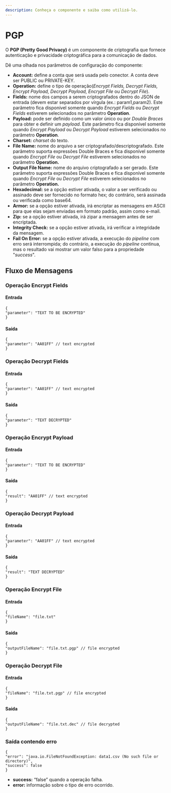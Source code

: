 ```yaml
---
description: Conheça o componente e saiba como utilizá-lo.
---
```


# PGP

O **PGP (Pretty Good Privacy)** é um componente de criptografia que fornece autenticação e privacidade criptográfica para a comunicação de dados.

Dê uma olhada nos parâmetros de configuração do componente:

* **Account:** define a conta que será usada pelo conector. A conta deve ser PUBLIC ou PRIVATE-KEY.
* **Operation:** define o tipo de operação(_Encrypt Fields, Decrypt Fields, Encrypt Payload, Decrypt Payload, Encrypt File_ ou _Decrypt File_).
* **Fields:** nome dos campos a serem criptografados dentro do JSON de entrada (devem estar separados por vírgula (ex.: param1,param2). Este parâmetro fica disponível somente quando _Encrypt Fields_ ou _Decrypt Fields_ estiverem selecionados no parâmetro **Operation**.
* **Payload:** pode ser definido como um valor único ou por _Double Braces_ para obter e definir um _payload_. Este parâmetro fica disponível somente quando _Encrypt Payload_ ou _Decrypt Payload_ estiverem selecionados no parâmetro **Operation**.
* **Charset:** _charset_ do texto.
* **File Name:** nome do arquivo a ser criptografado/descriptografado. Este parâmetro suporta expressões Double Braces e fica disponível somente quando _Encrypt File_ ou _Decrypt File_ estiverem selecionados no parâmetro **Operation.**
* **Output File Name:** nome do arquivo criptografado a ser gerado. Este parâmetro suporta expressões Double Braces e fica disponível somente quando _Encrypt File_ ou _Decrypt File_ estiverem selecionados no parâmetro **Operation.**
* **Hexadecimal:** se a opção estiver ativada, o valor a ser verificado ou assinado deve ser fornecido no formato hex; do contrário, será assinada ou verificada como base64.
* **Armor:** se a opção estiver ativada, irá encriptar as mensagens em ASCII para que elas sejam enviadas em formato padrão, assim como e-mail.
* **Zip:** se a opção estiver ativada, irá zipar a mensagem antes de ser encriptada.
* **Integrity Check:** se a opção estiver ativada, irá verificar a integridade da mensagem.
* **Fail On Error:** se a opção estiver ativada, a execução do _pipeline_ com erro será interrompida; do contrário, a execução do _pipeline_ continua, mas o resultado vai mostrar um valor falso para a propriedade "_success_".

## Fluxo de Mensagens <a href="#fluxo-de-mensagens" id="fluxo-de-mensagens"></a>

### Operação Encrypt Fields <a href="#operao-encrypt-fields" id="operao-encrypt-fields"></a>

#### **Entrada**

```
{
"parameter": "TEXT TO BE ENCRYPTED"
}
```

#### **Saída**

```
{
"parameter": "AA01FF" // text encrypted
}
```

### Operação Decrypt Fields <a href="#operao-decrypt-fields" id="operao-decrypt-fields"></a>

#### **Entrada**

```
{
"parameter": "AA01FF" // text encrypted
}
```

#### **Saída**

```
{
"parameter": "TEXT DECRYPTED"
}
```

### **Operação Encrypt Payload** <a href="#operao-encrypt-payload" id="operao-encrypt-payload"></a>

#### **Entrada**

```
{
"parameter": "TEXT TO BE ENCRYPTED"
}
```

#### **Saída**

```
{
"result": "AA01FF" // text encrypted
}
```

### Operação Decrypt Payload <a href="#operao-decrypt-payload" id="operao-decrypt-payload"></a>

#### **Entrada**

```
{
"parameter": "AA01FF" // text encrypted
}
```

#### **Saída**

```
{
"result": "TEXT DECRYPTED"
}
```

### **Operação Encrypt File** <a href="#operao-encrypt-file" id="operao-encrypt-file"></a>

#### **Entrada**

```
{
"fileName": "file.txt"
}
```

#### **Saída**

```
{
"outputFileName": "file.txt.pgp" // file encrypted
}
```

### Operação Decrypt File <a href="#operao-decrypt-file" id="operao-decrypt-file"></a>

#### **Entrada**

```
{
"fileName": "file.txt.pgp" // file encrypted
}
```

#### **Saída**

```
{
"outputFileName": "file.txt.dec" // file decrypted
}
```

### **Saída contendo erro** <a href="#sada-contendo-erro" id="sada-contendo-erro"></a>

```
{
"error": "java.io.FileNotFoundException: data1.csv (No such file or directory)",
"success": false
}
```

* **success:** “false” quando a operação falha.
* **error:** informação sobre o tipo de erro ocorrido.
